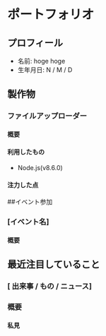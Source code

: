 # ポートフォリオ

## プロフィール

- 名前: hoge hoge
- 生年月日: N / M / D

## 製作物

### ファイルアップローダー

#### 概要

#### 利用したもの

- Node.js(v8.6.0)

#### 注力した点

##イベント参加

### [イベント名]

#### 概要

## 最近注目していること

### [ 出来事 / もの / ニュース]

### 概要

#### 私見